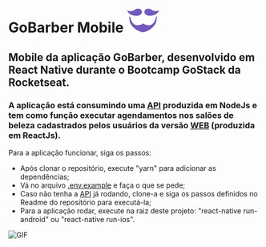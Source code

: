 # GoBarber Mobile ![logo](./logo-purple.svg)
## Mobile da aplicação GoBarber, desenvolvido em React Native durante o Bootcamp GoStack da Rocketseat.
### A aplicação está consumindo uma <a href="https://github.com/ManoelPradoMark22/API-GoBarber">API</a> produzida em NodeJs e tem como função executar agendamentos nos salões de beleza cadastrados pelos usuários da versão <a href="https://github.com/ManoelPradoMark22/app-Gobarber-WEB">WEB</a> (produzida em ReactJs).

Para a aplicação funcionar, siga os passos:
<ul>

<li>
Após clonar o repositório, execute "yarn" para adicionar as dependências;
</li>

<li>
Vá no arquivo <a href="https://github.com/ManoelPradoMark22/app-GoBarber-Mobile/blob/master/.env.example">.env.example</a> e faça o que se pede;
</li>

<li>
Caso não tenha a <a href="https://github.com/ManoelPradoMark22/API-GoBarber">API</a> já rodando, clone-a e siga os passos definidos no Readme do repositório para executá-la;
</li>

<li>
Para a aplicação rodar, execute na raiz deste projeto: "react-native run-android" ou "react-native run-ios".
</li>

</ul>

![GIF](gifgobarbermobile.gif)
